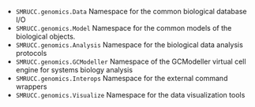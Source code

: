+ ``SMRUCC.genomics.Data``
	Namespace for the common biological database I/O
+ ``SMRUCC.genomics.Model``
	Namespace for the common models of the biological objects.
+ ``SMRUCC.genomics.Analysis``
	Namespace for the biological data analysis protocols
+ ``SMRUCC.genomics.GCModeller``
	Namespace of the GCModeller virtual cell engine for systems biology analysis
+ ``SMRUCC.genomics.Interops``
	Namespace for the external command wrappers
+ ``SMRUCC.genomics.Visualize``
	Namespace for the data visualization tools

